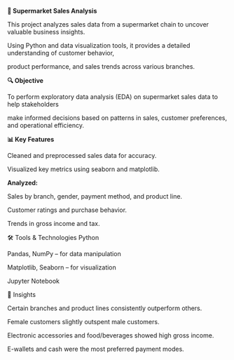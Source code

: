 **🛒 Supermarket Sales Analysis**

This project analyzes sales data from a supermarket chain to uncover valuable business insights. 

Using Python and data visualization tools, it provides a detailed understanding of customer behavior,

product performance, and sales trends across various branches.

**🔍 Objective**


To perform exploratory data analysis (EDA) on supermarket sales data to help stakeholders

make informed decisions based on patterns in sales, customer preferences, and operational efficiency.

**📊 Key Features**

Cleaned and preprocessed sales data for accuracy.

Visualized key metrics using seaborn and matplotlib.

**Analyzed:**


Sales by branch, gender, payment method, and product line.

Customer ratings and purchase behavior.

Trends in gross income and tax.

🛠️ Tools & Technologies
Python

Pandas, NumPy – for data manipulation

Matplotlib, Seaborn – for visualization

Jupyter Notebook

📌 Insights

Certain branches and product lines consistently outperform others.

Female customers slightly outspent male customers.

Electronic accessories and food/beverages showed high gross income.

E-wallets and cash were the most preferred payment modes.
